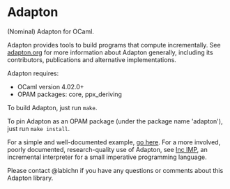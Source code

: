 Adapton
=======

(Nominal) Adapton for OCaml.

Adapton provides tools to build programs that compute incrementally.
See [adapton.org](adapton.org) for more information about Adapton generally, including its contributors, publications and alternative implementations.

Adapton requires:
- OCaml version 4.02.0+
- OPAM packages: core, ppx_deriving

To build Adapton, just run `make`.

To pin Adapton as an OPAM package (under the package name 'adapton'),
just run `make install`.

For a simple and well-documented example,
[go here](sample/spreadsheet.ml). For a more involved, poorly
documented, research-quality use of Adapton, see
[Inc IMP](https://github.com/plum-umd/inc-imp), an incremental
interpreter for a small imperative programming language.

Please contact @labichn if you have any questions or comments about
this Adapton library.
